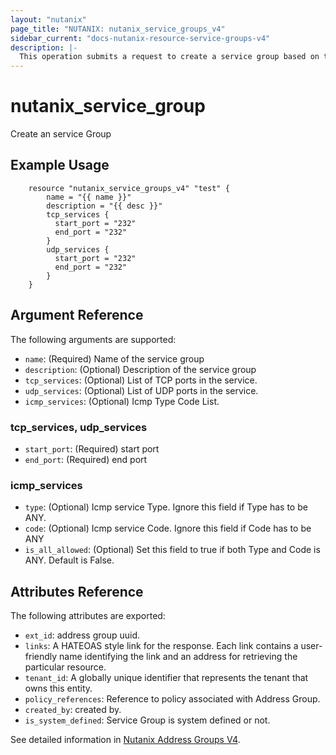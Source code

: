 ```yaml
---
layout: "nutanix"
page_title: "NUTANIX: nutanix_service_groups_v4"
sidebar_current: "docs-nutanix-resource-service-groups-v4"
description: |-
  This operation submits a request to create a service group based on the input parameters.
---
```


# nutanix_service_group

Create an service Group

## Example Usage

``` hcl
    resource "nutanix_service_groups_v4" "test" {
        name = "{{ name }}"
        description = "{{ desc }}"
        tcp_services {
		  start_port = "232"
		  end_port = "232"
		}
		udp_services {
		  start_port = "232"
		  end_port = "232"
		}
	}
```


## Argument Reference

The following arguments are supported:

* `name`: (Required) Name of the service group
* `description`: (Optional) Description of the service group
* `tcp_services`: (Optional) List of TCP ports in the service.
* `udp_services`: (Optional) List of UDP ports in the service.
* `icmp_services`: (Optional) Icmp Type Code List.


### tcp_services, udp_services
* `start_port`: (Required) start port
* `end_port`: (Required) end port

### icmp_services
* `type`: (Optional) Icmp service Type. Ignore this field if Type has to be ANY.
* `code`: (Optional) Icmp service Code. Ignore this field if Code has to be ANY
* `is_all_allowed`: (Optional) Set this field to true if both Type and Code is ANY. Default is False.


## Attributes Reference

The following attributes are exported:

* `ext_id`: address group uuid.
* `links`: A HATEOAS style link for the response. Each link contains a user-friendly name identifying the link and an address for retrieving the particular resource.
* `tenant_id`: A globally unique identifier that represents the tenant that owns this entity. 
* `policy_references`: Reference to policy associated with Address Group.
* `created_by`: created by.
* `is_system_defined`: Service Group is system defined or not.


See detailed information in [Nutanix Address Groups V4](https://developers.nutanix.com/api-reference?namespace=microseg&version=v4.0.b1).
